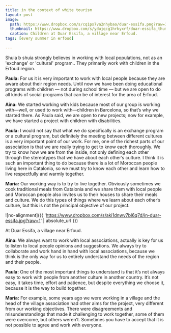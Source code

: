```yaml
---
title: in the context of white tourism
layout: post
image: 
  path: https://www.dropbox.com/s/cq1px7va2nhybao/duar-essifa.png?raw=1
  thumbnail: https://www.dropbox.com/s/ydujqcg1hrkyxrf/duar-essifa_thumbnail.png?raw=1
  caption: Children at Duar Essifa, a village near Erfoud.
tags: [every summer in erfoud]
    
---
```


Shuia b shuia strongly believes in working with local populations, not as an 'exchange' or 'cultural' program.. They primarily work with children in the Erfoud region. 

<!--more-->

**Paula:** For us it is very important to work with local people because they are aware about their region needs. Until now we have been doing educational programs with children — not during school time — but we are open to do all kinds of social programs that can be of interest for the area of Erfoud. 

**Aina:** We started working with kids because most of our group is working with—well, or used to work with—children in Barcelona, so that’s why we started there. As Paula said, we are open to new projects; now for example, we have started a project with children with disabilities.

**Paula:** I would not say that what we do specifically is an exchange program or a cultural program, but definitely the meeting between different cultures is a very important point of our work. For me, one of the richest parts of our association is that we are really trying to get to know each thoroughly. We try to know how we are from the inside, not only defining each other through the stereotypes that we have about each other’s culture. I think it is such an important thing to do because there is a lot of Moroccan people living here in Catalonia, so we must try to know each other and learn how to live respectfully and warmly together.

**María:** Our working way is to try to live together. Obviously sometimes we cook traditional meals from Catalonia and we share them with local people and Moroccan people also invites us to their houses to share their meals and culture. We do this types of things where we learn about each other’s culture, but this is not the principal objective of our project.

![no-alignment]({{ 'https://www.dropbox.com/s/aki1dnwv7bl6q7d/in-duar-essifa.jpg?raw=1' | absolute_url }})
  <figcaption>At Duar Essifa, a village near Erfoud.</figcaption>

**Aina:** We always want to work with local associations, actually is key for us to listen to local people opinions and suggestions. We always try to collaborate and work hand in hand with local associations, because we think is the only way for us to entirely understand the needs of the region and their people.

**Paula:** One of the most important things to understand is that it’s not always easy to work with people from another culture in another country. It’s not easy, it takes time, effort and patience, but despite everything we choose it, because it is the way to build together. 

**María:** For example, some years ago we were working in a village and the head of the village association had other aims for the project, very different from our working objectives. There were disagreements and misunderstandings that made it challenging to work together, some of them were overcome, but others weren’t. Sometimes you have to accept that it is not possible to agree and work with everyone.
